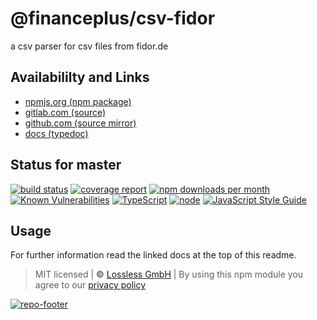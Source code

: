# @financeplus/csv-fidor
a csv parser for csv files from fidor.de

## Availabililty and Links
* [npmjs.org (npm package)](https://www.npmjs.com/package/@financeplus/csv-fidor)
* [gitlab.com (source)](https://gitlab.com/financeplus/csv-fidor)
* [github.com (source mirror)](https://github.com/financeplus/csv-fidor)
* [docs (typedoc)](https://financeplus.gitlab.io/csv-fidor/)

## Status for master
[![build status](https://gitlab.com/financeplus/csv-fidor/badges/master/build.svg)](https://gitlab.com/financeplus/csv-fidor/commits/master)
[![coverage report](https://gitlab.com/financeplus/csv-fidor/badges/master/coverage.svg)](https://gitlab.com/financeplus/csv-fidor/commits/master)
[![npm downloads per month](https://img.shields.io/npm/dm/@financeplus/csv-fidor.svg)](https://www.npmjs.com/package/@financeplus/csv-fidor)
[![Known Vulnerabilities](https://snyk.io/test/npm/@financeplus/csv-fidor/badge.svg)](https://snyk.io/test/npm/@financeplus/csv-fidor)
[![TypeScript](https://img.shields.io/badge/TypeScript->=%203.x-blue.svg)](https://nodejs.org/dist/latest-v10.x/docs/api/)
[![node](https://img.shields.io/badge/node->=%2010.x.x-blue.svg)](https://nodejs.org/dist/latest-v10.x/docs/api/)
[![JavaScript Style Guide](https://img.shields.io/badge/code%20style-prettier-ff69b4.svg)](https://prettier.io/)

## Usage

For further information read the linked docs at the top of this readme.

> MIT licensed | **&copy;** [Lossless GmbH](https://lossless.gmbh)
| By using this npm module you agree to our [privacy policy](https://lossless.gmbH/privacy.html)

[![repo-footer](https://financeplus.gitlab.io/assets/repo-footer.svg)](https://maintainedby.lossless.com)
